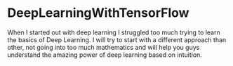 # DeepLearningWithTensorFlow
When I started out with deep learning I struggled too much trying to learn the basics of Deep Learning. I will try to start with a different approach than other, not going into too much mathematics and will help you guys understand the amazing power of deep learning based on intuition.
